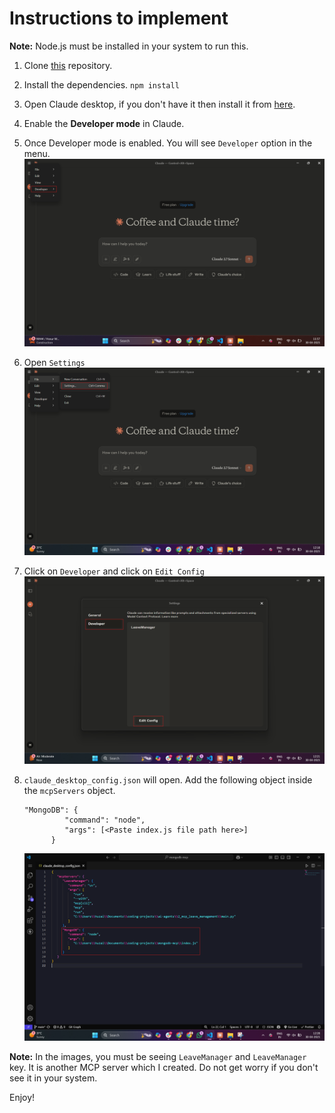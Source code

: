 # Instructions to implement

**Note:** Node.js must be installed in your system to run this.

1. Clone [this](https://github.com/huzaifa621/mongodb-mcp.git) repository.

2. Install the dependencies.
   `npm install`

3. Open Claude desktop, if you don't have it then install it from [here](https://claude.ai/download).

4. Enable the **Developer mode** in Claude.

5. Once Developer mode is enabled. You will see `Developer` option in the menu.
   ![developer_option](https://github.com/huzaifa621/mongodb-mcp/blob/main/resources/developer_option.png?raw=true)

6. Open `Settings`
    ![Settings](https://github.com/huzaifa621/mongodb-mcp/blob/main/resources/settings_option.png?raw=true)

7. Click on `Developer` and click on `Edit Config`
   ![edit_config](https://github.com/huzaifa621/mongodb-mcp/blob/main/resources/edit_config.png?raw=true)

8. `claude_desktop_config.json` will open. Add the following object inside the `mcpServers` object.
   ```text
   "MongoDB": {
            "command": "node",
            "args": [<Paste index.js file path here>]
         }
   ```
   ![MongoDB_server](https://github.com/huzaifa621/mongodb-mcp/blob/main/resources/MongoDB_server.png?raw=true)

**Note:** In the images, you must be seeing `LeaveManager` and `LeaveManager` key. It is another MCP server which I created. Do not get worry if you don't see it in your system.

Enjoy!